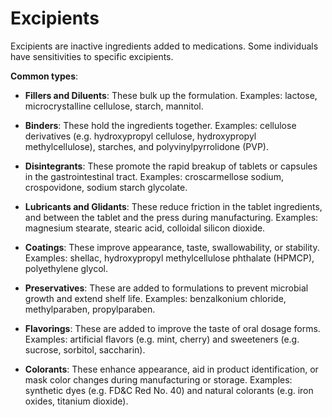 <!--
source: gpt-3 + jph editing
tags: medications triggers
-->

# Excipients

Excipients are inactive ingredients added to medications. Some individuals have sensitivities to specific excipients.

**Common types**:

* **Fillers and Diluents**: These bulk up the formulation. Examples: lactose, microcrystalline cellulose, starch, mannitol.

* **Binders**: These hold the ingredients together. Examples: cellulose derivatives (e.g. hydroxypropyl cellulose, hydroxypropyl methylcellulose), starches, and polyvinylpyrrolidone (PVP).

* **Disintegrants**: These promote the rapid breakup of tablets or capsules in the gastrointestinal tract. Examples: croscarmellose sodium, crospovidone, sodium starch glycolate.

* **Lubricants and Glidants**: These reduce friction in the tablet ingredients, and between the tablet and the press during manufacturing. Examples: magnesium stearate, stearic acid, colloidal silicon dioxide.

* **Coatings**: These improve appearance, taste, swallowability, or stability. Examples: shellac, hydroxypropyl methylcellulose phthalate (HPMCP), polyethylene glycol.

* **Preservatives**: These are added to formulations to prevent microbial growth and extend shelf life. Examples: benzalkonium chloride, methylparaben, propylparaben.

* **Flavorings**: These are added to improve the taste of oral dosage forms. Examples: artificial flavors (e.g. mint, cherry) and sweeteners (e.g. sucrose, sorbitol, saccharin).

* **Colorants**: These enhance appearance, aid in product identification, or mask color changes during manufacturing or storage. Examples: synthetic dyes (e.g. FD&C Red No. 40) and natural colorants (e.g. iron oxides, titanium dioxide).
